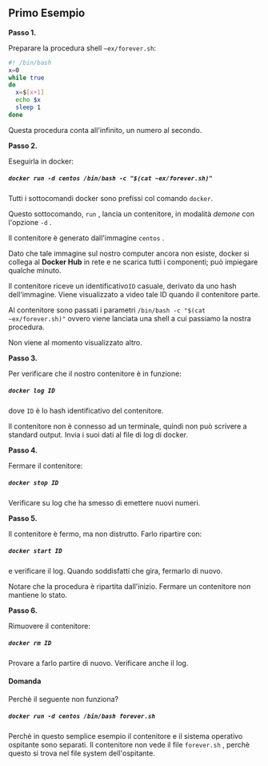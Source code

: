 ## Primo Esempio

**Passo 1.**

Preparare la procedura shell `~ex/forever.sh`:

```bash
#! /bin/bash
x=0
while true
do
  x=$[x+1]
  echo $x
  sleep 1
done
```

Questa procedura conta all'infinito, un numero al secondo.

**Passo 2.**

Eseguirla in docker:

##### `docker run -d centos /bin/bash -c "$(cat ~ex/forever.sh)"`

Tutti i sottocomandi docker sono prefissi col comando `docker`.

Questo sottocomando, `run` , lancia un contenitore, in modalità _demone_ con l'opzione `-d` .

Il contenitore è generato dall'immagine `centos` .

Dato che tale immagine sul nostro computer ancora non esiste, docker si collega al **Docker Hub** in rete e ne scarica tutti i componenti; può impiegare qualche minuto.

Il contenitore riceve un identificativo`ID` casuale, derivato da uno hash dell'immagine. Viene visualizzato a video tale ID quando il contenitore parte.

Al contenitore sono passati i parametri `/bin/bash -c "$(cat ~ex/forever.sh)"` ovvero viene lanciata una shell a cui passiamo la nostra procedura.

Non viene al momento visualizzato altro.

**Passo 3.**

Per verificare che il nostro contenitore è in funzione:

##### `docker log ID`

dove `ID` è lo hash identificativo del contenitore.

Il contenitore non è connesso ad un terminale, quindi non può scrivere a standard output. Invia i suoi dati al file di log di docker.

**Passo 4.**

Fermare il contenitore:

##### `docker stop ID`

Verificare su log che ha smesso di emettere nuovi numeri.

**Passo 5.**

Il contenitore è fermo, ma non distrutto. Farlo ripartire con:

##### `docker start ID`

e verificare il log. Quando soddisfatti che gira, fermarlo di nuovo.

Notare che la procedura è ripartita dall'inizio. Fermare un contenitore non mantiene lo stato.

**Passo 6.**

Rimuovere il contenitore:

##### `docker rm ID`

Provare a farlo partire di nuovo. Verificare anche il log.

#### Domanda

Perchè il seguente non funziona?

##### `docker run -d centos /bin/bash forever.sh`

Perchè in questo semplice esempio il contenitore e il sistema operativo ospitante sono separati. Il contenitore non vede il file `forever.sh` , perchè questo si trova nel file system dell'ospitante.



